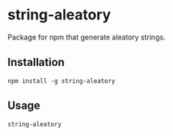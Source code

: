 # string-aleatory
Package for npm that generate aleatory strings.

## Installation

```npm
npm install -g string-aleatory
```

## Usage

```bash
string-aleatory
```


